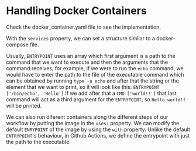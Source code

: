 # Handling Docker Containers

Check the docker_container.yaml file to see the implementation.

With the `services` property, we can set a structure similar to a docker-compose file.

Usually, `ENTRYPOINT` uses an array which first argument is a path to the command that we want to execute and then the arguments that the command receives, for example, if we were to run the `echo` command, we would have to enter the path to the file of the executable command which can be obtained by running `type -a echo` and after that the string or the element that we want to print, so it will look like this:
`ENTRYPOINT ['/bin/echo', 'Hello']`
If we add after that a `CMD ['world!!']` that last command will act as a third argument for the `ENTRYPOINT`, so `Hello world!!` will be printed.

We can also run diferent containers along the different steps of our workflow by putting the image in the `uses:` property. We can modify the default `ENRYPOINT` of the image by using the `with` property. Unlike the default `ENTRYPOINT`'s behaviour, in Github Actions, we define the entrypoint with just the path to the executable.